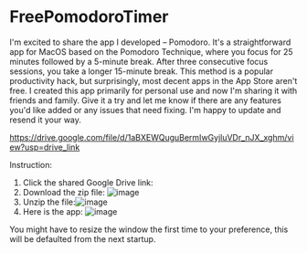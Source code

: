 # FreePomodoroTimer
I'm excited to share the app I developed – Pomodoro. It's a straightforward app for MacOS based on the Pomodoro Technique, where you focus for 25 minutes followed by a 5-minute break. After three consecutive focus sessions, you take a longer 15-minute break. This method is a popular productivity hack, but surprisingly, most decent apps in the App Store aren't free. I created this app primarily for personal use and now I'm sharing it with friends and family. Give it a try and let me know if there are any features you'd like added or any issues that need fixing. I'm happy to update and resend it your way.

https://drive.google.com/file/d/1aBXEWQuguBermIwGyjluVDr_nJX_xghm/view?usp=drive_link


Instruction:
1. Click the shared Google Drive link:
2. Download the zip file:
   ![image](https://github.com/ManilShrestha/FreePomodoroTimer/assets/20830075/bb92c768-7e12-4231-a3ec-14643749c29d)
3. Unzip the file:![image](https://github.com/ManilShrestha/FreePomodoroTimer/assets/20830075/b64cf3fd-20b6-417c-8417-030530b72d5e)
4. Here is the app: ![image](https://github.com/ManilShrestha/FreePomodoroTimer/assets/20830075/7155e3bb-8f0b-43f8-94bb-24681b2fbe1b)

You might have to resize the window the first time to your preference, this will be defaulted from the next startup.

